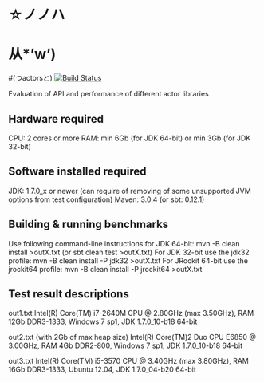 #  ☆ノノハ
#  从*’w’)
#(つactorsと) [![Build Status](https://secure.travis-ci.org/plokhotnyuk/actors.png)](http://travis-ci.org/plokhotnyuk/actors)

Evaluation of API and performance of different actor libraries

## Hardware required

CPU: 2 cores or more
RAM: min 6Gb (for JDK 64-bit) or min 3Gb (for JDK 32-bit)

## Software installed required

JDK: 1.7.0_x or newer (can require of removing of some unsupported JVM options from test configuration)
Maven: 3.0.4 (or sbt: 0.12.1)

## Building & running benchmarks

Use following command-line instructions for JDK 64-bit:
mvn -B clean install >outX.txt (or sbt clean test >outX.txt)
For JDK 32-bit use the jdk32 profile:
mvn -B clean install -P jdk32 >outX.txt
For JRockit 64-bit use the jrockit64 profile:
mvn -B clean install -P jrockit64 >outX.txt

## Test result descriptions

out1.txt
Intel(R) Core(TM) i7-2640M CPU @ 2.80GHz (max 3.50GHz), RAM 12Gb DDR3-1333, Windows 7 sp1, JDK 1.7.0_10-b18 64-bit

out2.txt (with 2Gb of max heap size)
Intel(R) Core(TM)2 Duo CPU E6850 @ 3.00GHz, RAM 4Gb DDR2-800, Windows 7 sp1, JDK 1.7.0_10-b18 64-bit

out3.txt
Intel(R) Core(TM) i5-3570 CPU @ 3.40GHz (max 3.80GHz), RAM 16Gb DDR3-1333, Ubuntu 12.04, JDK 1.7.0_04-b20 64-bit
